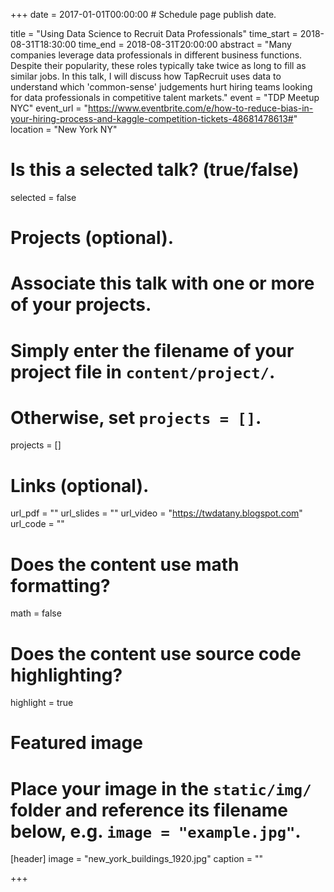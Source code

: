 +++
date = 2017-01-01T00:00:00  # Schedule page publish date.

title = "Using Data Science to Recruit Data Professionals"
time_start = 2018-08-31T18:30:00
time_end = 2018-08-31T20:00:00
abstract = "Many companies leverage data professionals in different business functions. Despite their popularity, these roles typically take twice as long to fill as similar jobs. In this talk, I will discuss how TapRecruit uses data to understand which 'common-sense' judgements hurt hiring teams looking for data professionals in competitive talent markets."
event = "TDP Meetup NYC"
event_url = "https://www.eventbrite.com/e/how-to-reduce-bias-in-your-hiring-process-and-kaggle-competition-tickets-48681478613#"
location = "New York NY"

# Is this a selected talk? (true/false)
selected = false

# Projects (optional).
#   Associate this talk with one or more of your projects.
#   Simply enter the filename of your project file in `content/project/`.
#   Otherwise, set `projects = []`.
projects = []

# Links (optional).
url_pdf = ""
url_slides = ""
url_video = "https://twdatany.blogspot.com"
url_code = ""

# Does the content use math formatting?
math = false

# Does the content use source code highlighting?
highlight = true

# Featured image
# Place your image in the `static/img/` folder and reference its filename below, e.g. `image = "example.jpg"`.
[header]
image = "new_york_buildings_1920.jpg"
caption = ""

+++
